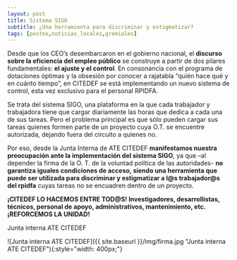 ```yaml
---
layout: post
title: Sistema SIGO
subtitle: ¿Una herramienta para discriminar y estigmatizar?
tags: [posteo,noticias_locales,gremiales]
---
```


Desde que los CEO’s desembarcaron en el gobierno nacional, el **discurso sobre la eficiencia del empleo público** se construye a partir de dos pilares fundamentales: **el ajuste y el control**. En consonancia con el programa de dotaciones óptimas y la obsesión por conocer a rajatabla “quién hace qué y en cuánto tiempo”, en CITEDEF se está implementando un nuevo sistema de control, esta vez exclusivo para el personal RPIDFA.

Se trata del sistema SIGO, una plataforma en la que cada trabajador y trabajadora tiene que cargar diariamente las horas que dedica a cada una de sus tareas. Pero el problema principal es que sólo pueden cargar sus tareas quienes formen parte de un proyecto cuya O.T. se encuentre autorizada, dejando fuera del circuito a quienes no.

Por eso, desde la Junta Interna de ATE CITEDEF **manifestamos nuestra preocupación ante la implementación del sistema SIGO**, ya que –al depender la firma de la O. T. de la voluntad política de las autoridades- **no garantiza iguales condiciones de acceso, siendo una herramienta que puede ser utilizada para discriminar y estigmatizar a l@s trabajador@s del rpidfa** cuyas tareas no se encuadren dentro de un proyecto.

**¡CITEDEF LO HACEMOS ENTRE TOD@S! Investigadores, desarrollistas, técnicos, personal de apoyo, administrativos, mantenimiento, etc. ¡REFORCEMOS LA UNIDAD!**


Junta interna ATE CITEDEF

![Junta interna ATE CITEDEF]({{ site.baseurl }}/img/firma.jpg "Junta interna ATE CITEDEF"){:style="width: 400px;"}
